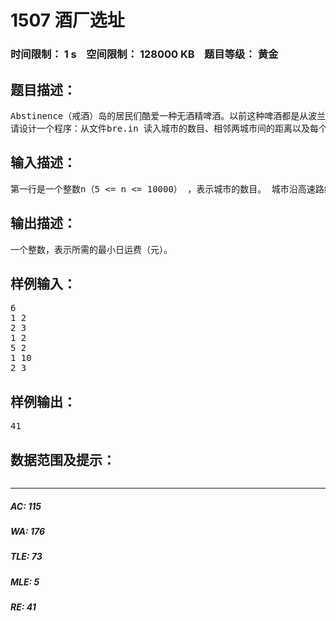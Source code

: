 # 1507 酒厂选址   
### 时间限制： 1 s&nbsp;&nbsp;&nbsp;&nbsp;空间限制： 128000 KB&nbsp;&nbsp;&nbsp;&nbsp;题目等级： 黄金  
## 题目描述：  

<pre>
Abstinence（戒酒）岛的居民们酷爱一种无酒精啤酒。以前这种啤酒都是从波兰进口，但今年居民们想建一个自己的啤酒厂。岛上所有的城市都坐落在海边，并且由一条沿海岸线的环岛高速路连接。酒厂的投资者收集了关于啤酒需求量的信息，即每天各城市消费的啤酒桶数。另外还知道相邻城市之间的距离。每桶啤酒每英里的运费是1元。日运费是将所需要的啤酒从酒厂运到所有城市所必需的运费之和。日运费的多少和酒厂的选址有关。投资者想找到一个合适的城市来修建酒厂，以使得日运费最小。
请设计一个程序：从文件bre.in 读入城市的数目、相邻两城市间的距离以及每个城市消费的啤酒桶数，计算最小的日运费，将结果写到输出文件bre.out中。
</pre>
  
  
## 输入描述：  

<pre>
第一行是一个整数n（5 <= n <= 10000） ，表示城市的数目。 城市沿高速路编号，使得相邻的城市的编号也相邻（城市1和n也被认为是相邻）。 以下的n行，每行有两个非负整数。第I+1行的数 zi、di分别是城市I每日的啤酒消费量（桶）和从城市I沿高速路到下一个城市的距离（英里）。高速路的总长不会超过65535 英里。每座城市的日消费量不会超过255桶。
</pre>
  
  
## 输出描述：  

<pre>
一个整数，表示所需的最小日运费（元）。
</pre>
  
  
## 样例输入：  

<pre>
6
1 2
2 3
1 2
5 2
1 10
2 3
</pre>
  
  
## 样例输出：  

<pre>
41
</pre>
  
  
## 数据范围及提示：  

<pre>
</pre>
  
  
***  

##### AC: 115  
##### WA: 176  
##### TLE: 73  
##### MLE: 5  
##### RE: 41  

